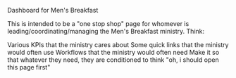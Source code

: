 Dashboard for Men's Breakfast

This is intended to be a "one stop shop" page for whomever is leading/coordinating/managing the Men's Breakfast ministry. Think:

Various KPIs that the ministry cares about
Some quick links that the ministry would often use
Workflows that the ministry would often need
Make it so that whatever they need, they are conditioned to think "oh, i should open this page first"
